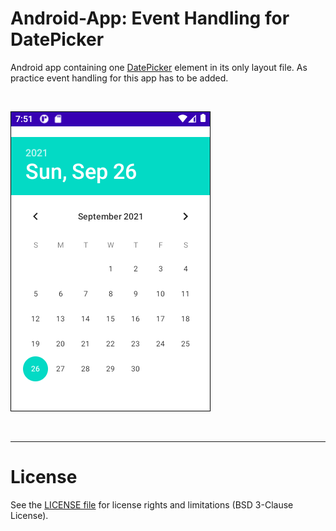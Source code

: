 # Android-App: Event Handling for DatePicker #

Android app containing one [DatePicker](https://developer.android.com/reference/android/widget/DatePicker) element
in its only layout file.
As practice event handling for this app has to be added.

<br>

![Screenshot 1](screenshot_1.png)

<br>

----

# License #

See the [LICENSE file](LICENSE.md) for license rights and limitations (BSD 3-Clause License).
